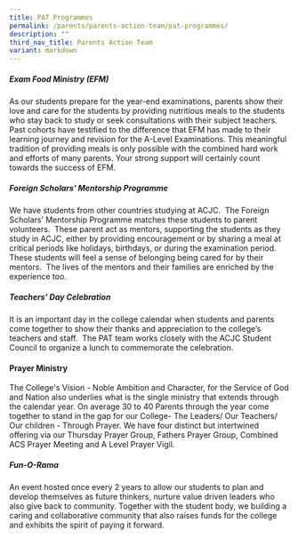 ```yaml
---
title: PAT Programmes
permalink: /parents/parents-action-team/pat-programmes/
description: ""
third_nav_title: Parents Action Team
variant: markdown
---
```

##### Exam Food Ministry (EFM)

As our students prepare for the year-end examinations, parents show their love and care for the students by providing nutritious meals to the students who stay back to study or seek consultations with their subject teachers. Past cohorts have testified to the difference that EFM has made to their learning journey and revision for the A-Level Examinations.&nbsp;This meaningful tradition of providing meals is only possible with the combined hard work and efforts of many parents. Your strong support will certainly count towards the success of EFM.&nbsp;

##### Foreign Scholars' Mentorship Programme

We have students from other countries studying at ACJC.&nbsp; The Foreign Scholars’ Mentorship Programme matches these students to parent volunteers.&nbsp; These parent act as mentors, supporting the students as they study in ACJC, either by providing encouragement or by sharing a meal at critical periods like holidays, birthdays, or during the examination period.&nbsp; These students will feel a sense of belonging being cared for by their mentors.&nbsp; The lives of the mentors and their families are enriched by the experience too.

##### Teachers' Day Celebration

It is an important day in the college calendar when students and parents come together to show their thanks and appreciation to the college’s teachers and staff.&nbsp; The PAT team works closely with the ACJC Student Council to organize a lunch to commemorate the celebration.

#### Prayer Ministry

The College's Vision - Noble Ambition and Character, for the Service of God and Nation also underlies what is the single ministry that extends through the calendar year. On average 30 to 40 Parents through the year come together to stand in the gap for our College- The Leaders/ Our Teachers/ Our children - Through Prayer. We have four distinct but intertwined offering via our Thursday Prayer Group, Fathers Prayer Group, Combined ACS Prayer Meeting and A Level Prayer Vigil.


##### Fun-O-Rama&nbsp;

An event hosted once every 2 years to allow our students to plan and develop themselves as future thinkers, nurture value driven leaders who also give back to community. Together with the student body, we building a caring and collaborative community that also raises funds for the college and exhibits the spirit of paying it forward.